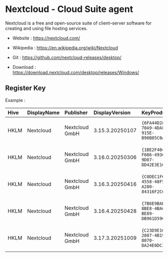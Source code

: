 # Nextcloud - Cloud Suite agent

Nextcloud  is a free and open-source suite of client–server software
for creating and using file hosting services.

* Website : https://nextcloud.com/
* Wikipedia : https://en.wikipedia.org/wiki/Nextcloud
* Git : https://github.com/nextcloud-releases/desktop/

* Download : https://download.nextcloud.com/desktop/releases/Windows/


## Register Key

Example :

 | Hive | DisplayName | Publisher | DisplayVersion | KeyProduct | UninstallExe |
 |:---- |:----------- |:--------- |:-------------- |:---------- |:------------ |
 | HKLM | Nextcloud | Nextcloud GmbH | 3.15.3.20250107 | `{6FA44D28-70A9-4DAF-915E-B90B85C0A08D}` | `MsiExec.exe /I{6FA44D28-70A9-4DAF-915E-B90B85C0A08D}` |
 | HKLM | Nextcloud | Nextcloud GmbH | 3.16.0.20250306 | `{1BE2F404-F086-4936-9D07-DD42E3E1CDCA}` | `MsiExec.exe /I{1BE2F404-F086-4936-9D07-DD42E3E1CDCA}` |
 | HKLM | Nextcloud | Nextcloud GmbH | 3.16.3.20250416 | `{C0DEC1FC-4558-48F5-A280-84316F2C61F2}` | `MsiExec.exe /I{C0DEC1FC-4558-48F5-A280-84316F2C61F2}` |
 | HKLM | Nextcloud | Nextcloud GmbH | 3.16.4.20250428 | `{7B6E9BAB-8BE8-4BAC-BE89-DB961D59CF75}` | `MsiExec.exe /I{7B6E9BAB-8BE8-4BAC-BE89-DB961D59CF75}` |
 | HKLM | Nextcloud | Nextcloud GmbH | 3.17.3.20251009 | `{C23D9E10-2807-4B19-8070-DA24E0DC3A23}` | `MsiExec.exe /I{C23D9E10-2807-4B19-8070-DA24E0DC3A23}` |
